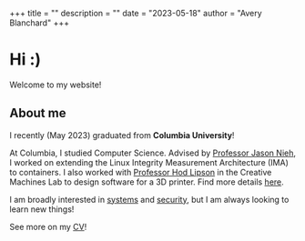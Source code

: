 +++
title = ""
description = ""
date = "2023-05-18"
author = "Avery Blanchard"
+++

# Hi :)

Welcome to my website!

## About me 
I recently (May 2023) graduated from **Columbia University**!

At Columbia, I studied Computer Science. Advised by [Professor Jason Nieh](https://www.cs.columbia.edu/~nieh/), I worked on extending the Linux Integrity Measurement Architecture (IMA) to containers. I also worked with [Professor Hod Lipson](https://www.hodlipson.com/) in the Creative Machines Lab to design software for a 3D printer. Find more details [here](https://avery-blanchard.github.io/projects).

I am broadly interested in [systems](http://doc.cat-v.org/bell_labs/utah2000/utah2000.pdf) and [security](https://xkcd.com/2385/), but I am always looking to learn new things!

See more on my [CV](https://avery-blanchard.github.io/cv)!

